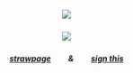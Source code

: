 ##### <p align="center">![](https://komarev.com/ghpvc/?username=trappped&color=292D39&label=⠀⠀hi⠀⠀&style=flat)</p>

##### <p align="center">![](https://media.discordapp.net/attachments/1174359818836910140/1404148138268164166/GlxyM0cWMAA7oHz-removebg-preview.png?ex=689a225b&is=6898d0db&hm=1a0dc6ee0c9344cff719fd4488fff438007c03ee3a88ffb16602d325f37feaf0&=&format=webp&quality=lossless&width=373&height=444)</p>

##### <p align="center">[strawpage](https://supastars.straw.page/)⠀⠀⠀&⠀⠀⠀[sign this](https://tetratto.com/@ichance)</p>
